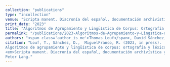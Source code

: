 ```yaml
---
collection: "publications"
type: "incollection"
venue: "Scripta manent. Diacronía del español, documentación archivística y Humanidades digitales"
print_date: "2023"
title: "Algoritmos de Agrupamiento y Lingüística de Corpus: Ortografía y Léxico en Documentos Mallorquines del Siglo XVIII."
permalink: "/publications/2023-Algoritmos-de-Agrupamiento-y-Lingstica-de-Corpus-Ortografa-y-Lxico-en-Documentos-Mallorquines-del-Siglo-XVIII"
authors: "<span class='author_is_me'>Thomas Louf</span>, David Sánchez, Ruth Miguel Franco"
citation: "Louf, T., Sánchez, D.,  MiguelFranco, R. (2023, in press).
Algoritmos de agrupamiento y lingüística de corpus: ortografía y léxico en documentos mallorquines del siglo xviii.
<em>Scripta manent. Diacronía del español, documentación archivística y Humanidades digitales</em>.
Peter Lang."
---
```

